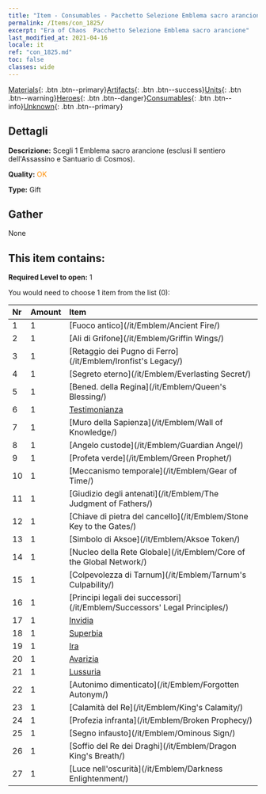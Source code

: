 ```yaml
---
title: "Item - Consumables - Pacchetto Selezione Emblema sacro arancione"
permalink: /Items/con_1825/
excerpt: "Era of Chaos  Pacchetto Selezione Emblema sacro arancione"
last_modified_at: 2021-04-16
locale: it
ref: "con_1825.md"
toc: false
classes: wide
---
```

 [Materials](/it/Items/){: .btn .btn--primary}[Artifacts](/it/Items/Artifacts/){: .btn .btn--success}[Units](/it/Items/Units/){: .btn .btn--warning}[Heroes](/it/Items/Heroes/){: .btn .btn--danger}[Consumables](/it/Items/Consumables/){: .btn .btn--info}[Unknown](/it/Items/Unknown/){: .btn .btn--primary}

## Dettagli
 **Descrizione:** Scegli 1 Emblema sacro arancione (esclusi Il sentiero dell'Assassino e Santuario di Cosmos).

 **Quality:** <span style="color: #FF8C00">OK</span>

 **Type:** Gift

## Gather

  None

## This item contains:

 **Required Level to open:** 1

 You would need to choose 1 item from the list (0):

  | Nr | Amount |     Item    |
  |:---|:-------|:------------|
  | 1 | 1 | [Fuoco antico](/it/Emblem/Ancient Fire/) |  | 
  | 2 | 1 | [Ali di Grifone](/it/Emblem/Griffin Wings/) |  | 
  | 3 | 1 | [Retaggio dei Pugno di Ferro](/it/Emblem/Ironfist's Legacy/) |  | 
  | 4 | 1 | [Segreto eterno](/it/Emblem/Everlasting Secret/) |  | 
  | 5 | 1 | [Bened. della Regina](/it/Emblem/Queen's Blessing/) |  | 
  | 6 | 1 | [Testimonianza](/it/Emblem/Witness/) |  | 
  | 7 | 1 | [Muro della Sapienza](/it/Emblem/Wall of Knowledge/) |  | 
  | 8 | 1 | [Angelo custode](/it/Emblem/Guardian Angel/) |  | 
  | 9 | 1 | [Profeta verde](/it/Emblem/Green Prophet/) |  | 
  | 10 | 1 | [Meccanismo temporale](/it/Emblem/Gear of Time/) |  | 
  | 11 | 1 | [Giudizio degli antenati](/it/Emblem/The Judgment of Fathers/) |  | 
  | 12 | 1 | [Chiave di pietra del cancello](/it/Emblem/Stone Key to the Gates/) |  | 
  | 13 | 1 | [Simbolo di Aksoe](/it/Emblem/Aksoe Token/) |  | 
  | 14 | 1 | [Nucleo della Rete Globale](/it/Emblem/Core of the Global Network/) |  | 
  | 15 | 1 | [Colpevolezza di Tarnum](/it/Emblem/Tarnum's Culpability/) |  | 
  | 16 | 1 | [Principi legali dei successori](/it/Emblem/Successors' Legal Principles/) |  | 
  | 17 | 1 | [Invidia](/it/Emblem/Jealousy/) |  | 
  | 18 | 1 | [Superbia](/it/Emblem/Arrogance/) |  | 
  | 19 | 1 | [Ira](/it/Emblem/Anger/) |  | 
  | 20 | 1 | [Avarizia](/it/Emblem/Greed/) |  | 
  | 21 | 1 | [Lussuria](/it/Emblem/Lust/) |  | 
  | 22 | 1 | [Autonimo dimenticato](/it/Emblem/Forgotten Autonym/) |  | 
  | 23 | 1 | [Calamità del Re](/it/Emblem/King's Calamity/) |  | 
  | 24 | 1 | [Profezia infranta](/it/Emblem/Broken Prophecy/) |  | 
  | 25 | 1 | [Segno infausto](/it/Emblem/Ominous Sign/) |  | 
  | 26 | 1 | [Soffio del Re dei Draghi](/it/Emblem/Dragon King's Breath/) |  | 
  | 27 | 1 | [Luce nell'oscurità](/it/Emblem/Darkness Enlightenment/) |  | 
